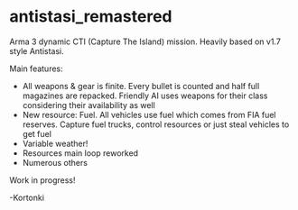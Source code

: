 # antistasi_remastered

Arma 3 dynamic CTI (Capture The Island) mission. Heavily based on v1.7 style Antistasi. 

Main features:

- All weapons & gear is finite. Every bullet is counted and half full magazines are repacked. Friendly AI uses weapons for their class
considering their availability as well
- New resource: Fuel. All vehicles use fuel which comes from FIA fuel reserves. Capture fuel trucks, control resources or just steal vehicles
to get fuel
- Variable weather!
- Resources main loop reworked
- Numerous others

Work in progress!

-Kortonki
